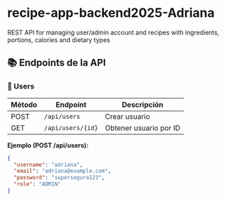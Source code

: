 # recipe-app-backend2025-Adriana
REST API for managing user/admin account and recipes with ingredients, portions, calories and dietary types

## 📚 Endpoints de la API

### 👤 Users

| Método | Endpoint             | Descripción             |
|--------|----------------------|-------------------------|
| POST   | `/api/users`         | Crear usuario           |
| GET    | `/api/users/{id}`    | Obtener usuario por ID  |

**Ejemplo (POST /api/users):**
```json
{
  "username": "adriana",
  "email": "adriana@example.com",
  "password": "supersegura123",
  "role": "ADMIN"
}
